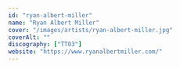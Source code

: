 ```yaml
---
id: "ryan-albert-miller"
name: "Ryan Albert Miller"
cover: "/images/artists/ryan-albert-miller.jpg"
coverAlt: ""
discography: ["TT03"]
website: "https://www.ryanalbertmiller.com/"
---
```



